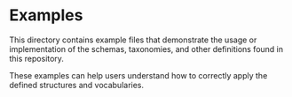# Examples

This directory contains example files that demonstrate the usage or implementation of the schemas, taxonomies, and other definitions found in this repository.

These examples can help users understand how to correctly apply the defined structures and vocabularies.
